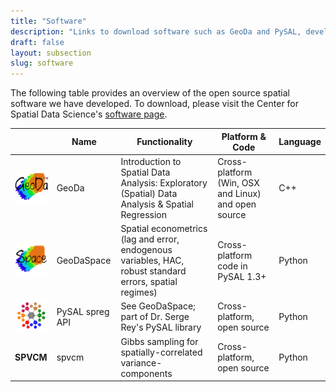 ```yaml
---
title: "Software"
description: "Links to download software such as GeoDa and PySAL, developed by the Center for Spatial Data Science"
draft: false
layout: subsection
slug: software
---
```


The following table provides an overview of the open source spatial software we have developed. To download, please visit the Center for Spatial Data Science's [software page](https://spatial.uchicago.edu/software).

|   |Name   |Functionality   |Platform & Code   |Language   
|---|---|---|---|---|
|![GeoDa Icon](software/geoda.png)   |GeoDa   |Introduction to Spatial Data Analysis: Exploratory (Spatial) Data Analysis & Spatial Regression   |Cross-platform (Win, OSX and Linux) and open source   |C++   |
|![GeoDa Space Icon](software/geoda_space.png)   |GeoDaSpace   |Spatial econometrics (lag and error, endogenous variables, HAC, robust standard errors, spatial regimes)   |Cross-platform code in PySAL 1.3+   |Python   |   
|![PySAL Icon](software/pysal.png)   |PySAL spreg API   |See GeoDaSpace; part of Dr. Serge Rey's PySAL library   |Cross-platform, open source   |Python   |   
|**SPVCM**   |spvcm   |Gibbs sampling for spatially-correlated variance-components   |Cross-platform, open source   |Python   |   